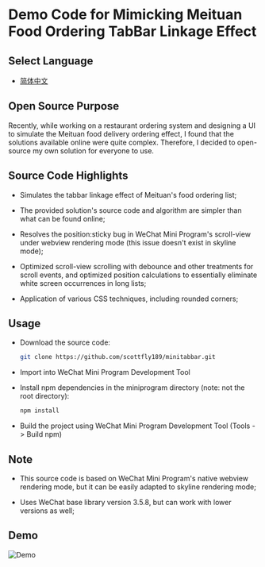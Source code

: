 # Demo Code for Mimicking Meituan Food Ordering TabBar Linkage Effect

## Select Language

- [简体中文](README.zh-CN.md)

## Open Source Purpose

Recently, while working on a restaurant ordering system and designing a UI to simulate the Meituan food delivery ordering effect, I found that the solutions available online were quite complex. Therefore, I decided to open-source my own solution for everyone to use.

## Source Code Highlights

- Simulates the tabbar linkage effect of Meituan's food ordering list;

- The provided solution's source code and algorithm are simpler than what can be found online;

- Resolves the position:sticky bug in WeChat Mini Program's scroll-view under webview rendering mode (this issue doesn't exist in skyline mode);

- Optimized scroll-view scrolling with debounce and other treatments for scroll events, and optimized position calculations to essentially eliminate white screen occurrences in long lists;

- Application of various CSS techniques, including rounded corners;

## Usage

- Download the source code:
  
  ```bash
  git clone https://github.com/scottfly189/minitabbar.git
  ```

- Import into WeChat Mini Program Development Tool

- Install npm dependencies in the miniprogram directory (note: not the root directory):
  
  ```bash
  npm install
  ```

- Build the project using WeChat Mini Program Development Tool (Tools -> Build npm)

## Note

- This source code is based on WeChat Mini Program's native webview rendering mode, but it can be easily adapted to skyline rendering mode;

- Uses WeChat base library version 3.5.8, but can work with lower versions as well;

## Demo

![](./doc/demo.gif "Demo")
